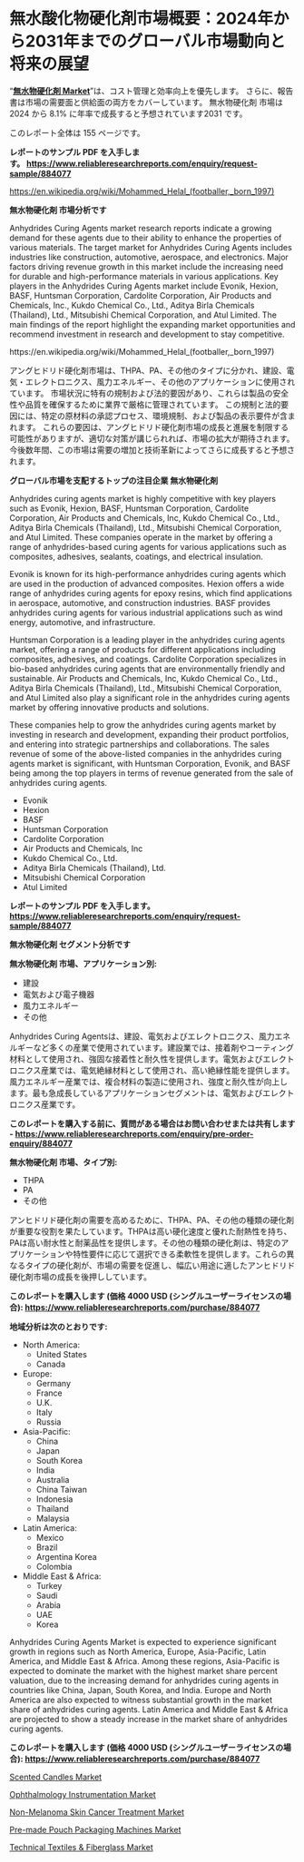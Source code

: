 <p><h1>無水酸化物硬化剤市場概要：2024年から2031年までのグローバル市場動向と将来の展望</h1></p><p>&ldquo;<strong><a href="https://www.reliableresearchreports.com/anhydrides-curing-agents-r884077">無水物硬化剤 Market</a></strong>&rdquo;は、コスト管理と効率向上を優先します。 さらに、報告書は市場の需要面と供給面の両方をカバーしています。 無水物硬化剤 市場は 2024 から 8.1% に年率で成長すると予想されています2031 です。</p>
<p>このレポート全体は 155 ページです。</p>
<p><strong>レポートのサンプル PDF を入手します。&nbsp;<a href="https://www.reliableresearchreports.com/enquiry/request-sample/884077">https://www.reliableresearchreports.com/enquiry/request-sample/884077</a></strong></p>
<p><a href="https://en.wikipedia.org/wiki/Mohammed_Helal_(footballer,_born_1997)">https://en.wikipedia.org/wiki/Mohammed_Helal_(footballer,_born_1997)</a></p>
<p><strong>無水物硬化剤 市場分析です</strong></p>
<p><p>Anhydrides Curing Agents market research reports indicate a growing demand for these agents due to their ability to enhance the properties of various materials. The target market for Anhydrides Curing Agents includes industries like construction, automotive, aerospace, and electronics. Major factors driving revenue growth in this market include the increasing need for durable and high-performance materials in various applications. Key players in the Anhydrides Curing Agents market include Evonik, Hexion, BASF, Huntsman Corporation, Cardolite Corporation, Air Products and Chemicals, Inc., Kukdo Chemical Co., Ltd., Aditya Birla Chemicals (Thailand), Ltd., Mitsubishi Chemical Corporation, and Atul Limited. The main findings of the report highlight the expanding market opportunities and recommend investment in research and development to stay competitive.</p></p>
<p>https://en.wikipedia.org/wiki/Mohammed_Helal_(footballer,_born_1997)</p>
<p><p>アングヒドリド硬化剤市場は、THPA、PA、その他のタイプに分かれ、建設、電気・エレクトロニクス、風力エネルギー、その他のアプリケーションに使用されています。 市場状況に特有の規制および法的要因があり、これらは製品の安全性や品質を確保するために業界で厳格に管理されています。 この規制と法的要因には、特定の原材料の承認プロセス、環境規制、および製品の表示要件が含まれます。 これらの要因は、アングヒドリド硬化剤市場の成長と進展を制限する可能性がありますが、適切な対策が講じられれば、市場の拡大が期待されます。 今後数年間、この市場は需要の増加と技術革新によってさらに成長すると予想されます。</p></p>
<p><strong>グローバル市場を支配するトップの注目企業 無水物硬化剤</strong></p>
<p><p>Anhydrides curing agents market is highly competitive with key players such as Evonik, Hexion, BASF, Huntsman Corporation, Cardolite Corporation, Air Products and Chemicals, Inc, Kukdo Chemical Co., Ltd., Aditya Birla Chemicals (Thailand), Ltd., Mitsubishi Chemical Corporation, and Atul Limited. These companies operate in the market by offering a range of anhydrides-based curing agents for various applications such as composites, adhesives, sealants, coatings, and electrical insulation.</p><p>Evonik is known for its high-performance anhydrides curing agents which are used in the production of advanced composites. Hexion offers a wide range of anhydrides curing agents for epoxy resins, which find applications in aerospace, automotive, and construction industries. BASF provides anhydrides curing agents for various industrial applications such as wind energy, automotive, and infrastructure.</p><p>Huntsman Corporation is a leading player in the anhydrides curing agents market, offering a range of products for different applications including composites, adhesives, and coatings. Cardolite Corporation specializes in bio-based anhydrides curing agents that are environmentally friendly and sustainable. Air Products and Chemicals, Inc, Kukdo Chemical Co., Ltd., Aditya Birla Chemicals (Thailand), Ltd., Mitsubishi Chemical Corporation, and Atul Limited also play a significant role in the anhydrides curing agents market by offering innovative products and solutions.</p><p>These companies help to grow the anhydrides curing agents market by investing in research and development, expanding their product portfolios, and entering into strategic partnerships and collaborations. The sales revenue of some of the above-listed companies in the anhydrides curing agents market is significant, with Huntsman Corporation, Evonik, and BASF being among the top players in terms of revenue generated from the sale of anhydrides curing agents.</p></p>
<p><ul><li>Evonik</li><li>Hexion</li><li>BASF</li><li>Huntsman Corporation</li><li>Cardolite Corporation</li><li>Air Products and Chemicals, Inc</li><li>Kukdo Chemical Co., Ltd.</li><li>Aditya Birla Chemicals (Thailand), Ltd.</li><li>Mitsubishi Chemical Corporation</li><li>Atul Limited</li></ul></p>
<p><strong>レポートのサンプル PDF を入手します。 <a href="https://www.reliableresearchreports.com/enquiry/request-sample/884077">https://www.reliableresearchreports.com/enquiry/request-sample/884077</a></strong></p>
<p><strong>無水物硬化剤 セグメント分析です</strong></p>
<p><strong>無水物硬化剤 市場、アプリケーション別:</strong></p>
<p><ul><li>建設</li><li>電気および電子機器</li><li>風力エネルギー</li><li>その他</li></ul></p>
<p><p>Anhydrides Curing Agentsは、建設、電気およびエレクトロニクス、風力エネルギーなど多くの産業で使用されています。建設業では、接着剤やコーティング材料として使用され、強固な接着性と耐久性を提供します。電気およびエレクトロニクス産業では、電気絶縁材料として使用され、高い絶縁性能を提供します。風力エネルギー産業では、複合材料の製造に使用され、強度と耐久性が向上します。最も急成長しているアプリケーションセグメントは、電気およびエレクトロニクス産業です。</p></p>
<p><strong>このレポートを購入する前に、質問がある場合はお問い合わせまたは共有します - <a href="https://www.reliableresearchreports.com/enquiry/pre-order-enquiry/884077">https://www.reliableresearchreports.com/enquiry/pre-order-enquiry/884077</a></strong></p>
<p><strong>無水物硬化剤 市場、タイプ別:</strong></p>
<p><ul><li>THPA</li><li>PA</li><li>その他</li></ul></p>
<p><p>アンヒドリド硬化剤の需要を高めるために、THPA、PA、その他の種類の硬化剤が重要な役割を果たしています。THPAは高い硬化速度と優れた耐熱性を持ち、PAは高い耐水性と耐薬品性を提供します。その他の種類の硬化剤は、特定のアプリケーションや特性要件に応じて選択できる柔軟性を提供します。これらの異なるタイプの硬化剤が、市場の需要を促進し、幅広い用途に適したアンヒドリド硬化剤市場の成長を後押ししています。</p></p>
<p><strong>このレポートを購入します (価格 4000 USD (シングルユーザーライセンスの場合): <a href="https://www.reliableresearchreports.com/purchase/884077">https://www.reliableresearchreports.com/purchase/884077</a></strong></p>
<p><strong>地域分析は次のとおりです:</strong></p>
<p><ul>
    <li>
        North America:
        <ul>
            <li>United States</li>
            <li>Canada</li>
        </ul>
    </li>
    <li>
        Europe:
        <ul>
            <li>Germany</li>
            <li>France</li>
            <li>U.K.</li>
            <li>Italy</li>
            <li>Russia</li>
        </ul>
    </li>
    <li>
        Asia-Pacific:
        <ul>
            <li>China</li>
            <li>Japan</li>
            <li>South Korea</li>
            <li>India</li>
            <li>Australia</li>
            <li>China Taiwan</li>
            <li>Indonesia</li>
            <li>Thailand</li>
            <li>Malaysia</li>
        </ul>
    </li>
    <li>
        Latin America:
        <ul>
            <li>Mexico</li>
            <li>Brazil</li>
            <li>Argentina Korea</li>
            <li>Colombia</li>
        </ul>
    </li>
    <li>
        Middle East & Africa:
        <ul>
            <li>Turkey</li>
            <li>Saudi</li>
            <li>Arabia</li>
            <li>UAE</li>
            <li>Korea</li>
        </ul>
    </li>
    </ul></p>
<p><p>Anhydrides Curing Agents Market is expected to experience significant growth in regions such as North America, Europe, Asia-Pacific, Latin America, and Middle East & Africa. Among these regions, Asia-Pacific is expected to dominate the market with the highest market share percent valuation, due to the increasing demand for anhydrides curing agents in countries like China, Japan, South Korea, and India. Europe and North America are also expected to witness substantial growth in the market share of anhydrides curing agents. Latin America and Middle East & Africa are projected to show a steady increase in the market share of anhydrides curing agents.</p></p>
<p><strong>このレポートを購入します (価格 4000 USD (シングルユーザーライセンスの場合): <a href="https://www.reliableresearchreports.com/purchase/884077">https://www.reliableresearchreports.com/purchase/884077</a></strong></p>
<p><p><a href="https://issuu.com/reportprime-2/docs/scented-candles-market-size-2030.pp_97bc318ed6ea48">Scented Candles Market</a></p><p><a href="https://github.com/NorbertYates/Market-Research-Report-List-6/blob/main/ophthalmology-instrumentation-market.md">Ophthalmology Instrumentation Market</a></p><p><a href="https://www.linkedin.com/pulse/non-melanoma-skin-cancer-treatment-market-trends-analysis-w1dic?trackingId=KLUPPSxYcCLENGiRsO7xNA%3D%3D">Non-Melanoma Skin Cancer Treatment Market</a></p><p><a href="https://issuu.com/reportprime-2/docs/pre-made-pouch-packaging-machines-m_bdb22c47951dc6">Pre-made Pouch Packaging Machines Market</a></p><p><a href="https://github.com/prosalinda88/Market-Research-Report-List-6/blob/main/technical-textiles-fiberglass-market.md">Technical Textiles & Fiberglass Market</a></p></p>